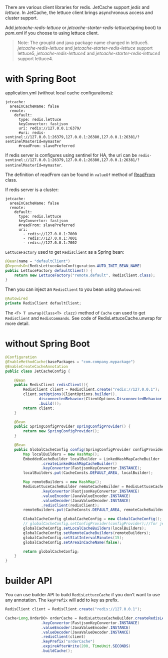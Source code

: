 
There are various client libraries for redis. JetCache support *jedis* and *lettuce*. 
In JetCache, the lettuce client brings asynchronous access and cluster support. 

Add *jetcache-redis-lettuce* or *jetcache-starter-redis-lettuce*(spring boot) to *pom.xml* if you choose to using lettuce client.
> Note: The groupId and java package name changed in lettuce5. *jetcache-redis-lettuce* and *jetcache-starter-redis-lettuce* support lettuce5, *jetcache-redis-lettuce4* and *jetcache-starter-redis-lettuce4* support lettuce4. 


# with Spring Boot
application.yml (without local cache configurations):
```
jetcache: 
  areaInCacheName: false
  remote:
    default:
      type: redis.lettuce
      keyConvertor: fastjson
      uri: redis://127.0.0.1:6379/
      #uri: redis-sentinel://127.0.0.1:26379,127.0.0.1:26380,127.0.0.1:26381/?sentinelMasterId=mymaster
      #readFrom: slavePreferred
```

If redis server is configures using sentinel for HA, the uri can be ```redis-sentinel://127.0.0.1:26379,127.0.0.1:26380,127.0.0.1:26381/?sentinelMasterId=mymaster```.

The definition of readFrom can be found in ```valueOf``` method of [ReadFrom](https://github.com/lettuce-io/lettuce-core/blob/master/src/main/java/io/lettuce/core/ReadFrom.java) class.

If redis server is a cluster:
```
jetcache: 
  areaInCacheName: false
  remote:
    default:
      type: redis.lettuce
      keyConvertor: fastjson
      #readFrom: slavePreferred
      uri:
        - redis://127.0.0.1:7000
        - redis://127.0.0.1:7001
        - redis://127.0.0.1:7002
```

```LettuceFactory``` used to get ```RedisClient``` as a Spring bean: 
```java
@Bean(name = "defaultClient")
@DependsOn(RedisLettuceAutoConfiguration.AUTO_INIT_BEAN_NAME)
public LettuceFactory defaultClient() {
    return new LettuceFactory("remote.default", RedisClient.class);
}
```
Then you can inject an ```RedisClient``` to you bean using ```@Autowired```: 
```java
@Autowired
private RedisClient defaultClient;
```

The ```<T> T unwrap(Class<T> clazz)``` method of ```Cache``` can used to get ```RedisClient``` and ```RedisCommands```.
See code of RedisLettuceCache.unwrap for more detail.

# without Spring Boot
```java
@Configuration
@EnableMethodCache(basePackages = "com.company.mypackage")
@EnableCreateCacheAnnotation
public class JetCacheConfig {

    @Bean
    public RedisClient redisClient(){
        RedisClient client = RedisClient.create("redis://127.0.0.1");
        client.setOptions(ClientOptions.builder().
               disconnectedBehavior(ClientOptions.DisconnectedBehavior.REJECT_COMMANDS)
               .build());
        return client;
    }

    @Bean
    public SpringConfigProvider springConfigProvider() {
        return new SpringConfigProvider();
    }

    @Bean
    public GlobalCacheConfig config(SpringConfigProvider configProvider,RedisClient redisClient){
        Map localBuilders = new HashMap();
        EmbeddedCacheBuilder localBuilder = LinkedHashMapCacheBuilder
                .createLinkedHashMapCacheBuilder()
                .keyConvertor(FastjsonKeyConvertor.INSTANCE);
        localBuilders.put(CacheConsts.DEFAULT_AREA, localBuilder);

        Map remoteBuilders = new HashMap();
        RedisLettuceCacheBuilder remoteCacheBuilder = RedisLettuceCacheBuilder.createRedisLettuceCacheBuilder()
                .keyConvertor(FastjsonKeyConvertor.INSTANCE)
                .valueEncoder(JavaValueEncoder.INSTANCE)
                .valueDecoder(JavaValueDecoder.INSTANCE)
                .redisClient(redisClient);
        remoteBuilders.put(CacheConsts.DEFAULT_AREA, remoteCacheBuilder);

        GlobalCacheConfig globalCacheConfig = new GlobalCacheConfig();
        // globalCacheConfig.setConfigProvider(configProvider);//for jetcache <=2.5
        globalCacheConfig.setLocalCacheBuilders(localBuilders);
        globalCacheConfig.setRemoteCacheBuilders(remoteBuilders);
        globalCacheConfig.setStatIntervalMinutes(15);
        globalCacheConfig.setAreaInCacheName(false);

        return globalCacheConfig;
    }
}
```

# builder API
You can use builder API to build ```RedisLettuceCache``` if you don't want to use any annotation.
The ```keyPrefix``` will add to key as prefix.
```java
RedisClient client = RedisClient.create("redis://127.0.0.1");

Cache<Long,OrderDO> orderCache = RedisLettuceCacheBuilder.createRedisLettuceCacheBuilder()
                .keyConvertor(FastjsonKeyConvertor.INSTANCE)
                .valueEncoder(JavaValueEncoder.INSTANCE)
                .valueDecoder(JavaValueDecoder.INSTANCE)
                .redisClient(client)
                .keyPrefix("orderCache")
                .expireAfterWrite(200, TimeUnit.SECONDS)
                .buildCache();
```

